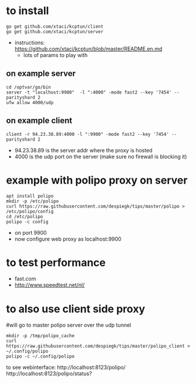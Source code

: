 
# to install

```
go get github.com/xtaci/kcptun/client
go get github.com/xtaci/kcptun/server
```

- instructions: https://github.com/xtaci/kcptun/blob/master/README.en.md
    - lots of params to play with

## on example server

```
cd /optvar/go/bin
server -t "localhost:9900"  -l ":4000" -mode fast2 --key '7454' --parityshard 2
ufw allow 4000/udp
```

## on example client
```
client -r 94.23.38.89:4000 -l ":9900" -mode fast2 --key '7454' --parityshard 2
```

- 94.23.38.89 is the server addr where the proxy is hosted
- 4000 is the udp port on the server (make sure no firewall is blocking it)

# example with polipo proxy on server

```
apt install polipo
mkdir -p /etc/polipo
curl https://raw.githubusercontent.com/despiegk/tips/master/polipo > /etc/polipo/config
cd /etc/polipo
polipo -c config
```

- on port 9900
- now configure web proxy as localhost:9900

# to test performance

- fast.com
- http://www.speedtest.net/nl/

# to also use client side proxy

#will go to master polipo server over the udp tunnel
```
mkdir -p /tmp/polipo_cache
curl https://raw.githubusercontent.com/despiegk/tips/master/polipo_client > ~/.config/polipo
polipo -c ~/.config/polipo
```

to see webinterface: http://localhost:8123/polipo/
http://localhost:8123/polipo/status?
